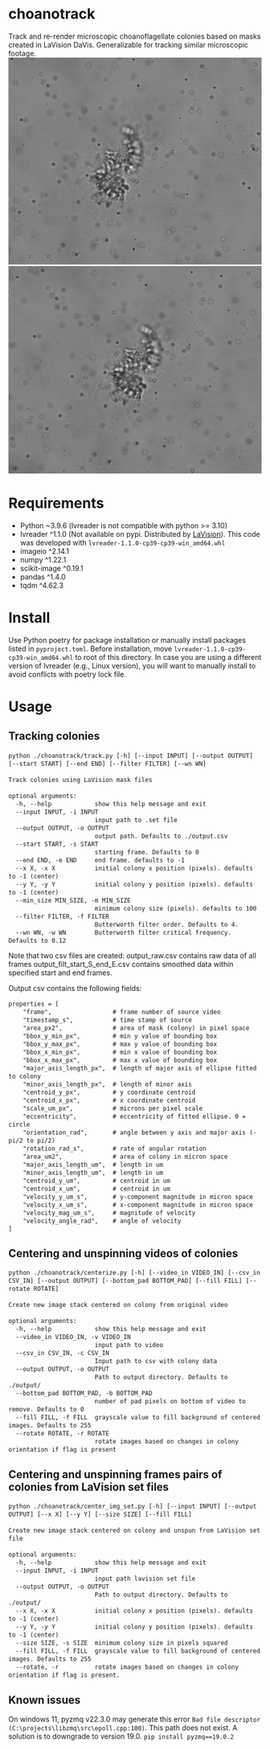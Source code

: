 # choanotrack
Track and re-render microscopic choanoflagellate colonies based on masks created in LaVision DaVis.
Generalizable for tracking similar microscopic footage.
![preview](assets/inertial_smaller.gif) ![preview](assets/unspun_smaller.gif)



# Requirements
* Python ~3.9.6 (lvreader is not compatible with python >= 3.10)
* lvreader ^1.1.0 (Not available on pypi. Distributed by [LaVision](https://www.lavision.de/en/)). This code was developed with `lvreader-1.1.0-cp39-cp39-win_amd64.whl`
* imageio ^2.14.1
* numpy ^1.22.1
* scikit-image ^0.19.1
* pandas ^1.4.0
* tqdm ^4.62.3

# Install
Use Python poetry for package installation or manually install packages listed in `pyproject.toml`.
Before installation, move `lvreader-1.1.0-cp39-cp39-win_amd64.whl` to root of this directory.
In case you are using a different version of lvreader (e.g., Linux version), you will want to manually install to avoid conflicts with poetry lock file.

# Usage
## Tracking colonies
```
python ./choanotrack/track.py [-h] [--input INPUT] [--output OUTPUT] [--start START] [--end END] [--filter FILTER] [--wn WN]

Track colonies using LaVision mask files

optional arguments:
  -h, --help            show this help message and exit
  --input INPUT, -i INPUT
                        input path to .set file
  --output OUTPUT, -o OUTPUT
                        output path. Defaults to ./output.csv
  --start START, -s START
                        starting frame. Defaults to 0
  --end END, -e END     end frame. defaults to -1
  --x X, -x X           initial colony x position (pixels). defaults to -1 (center)
  --y Y, -y Y           initial colony y position (pixels). defaults to -1 (center)
  --min_size MIN_SIZE, -m MIN_SIZE
                        minimum colony size (pixels). defaults to 100
  --filter FILTER, -f FILTER
                        Butterworth filter order. Defaults to 4.
  --wn WN, -w WN        Butterworth filter critical frequency. Defaults to 0.12
```
Note that two csv files are created:
output_raw.csv contains raw data of all frames
output_filt_start_S_end_E.csv contains smoothed data within specified start and end frames.

Output csv contains the following fields:
```
properties = [
    "frame",                 # frame number of source video
    "timestamp_s",           # time stamp of source
    "area_px2",              # area of mask (colony) in pixel space
    "bbox_y_min_px",         # min y value of bounding box
    "bbox_y_max_px",         # max y value of bounding box
    "bbox_x_min_px",         # min x value of bounding box
    "bbox_x_max_px",         # max x value of bounding box
    "major_axis_length_px",  # length of major axis of ellipse fitted to colony
    "minor_axis_length_px",  # length of minor axis
    "centroid_y_px",         # y coordinate centroid
    "centroid_x_px",         # x coordinate centroid
    "scale_um_px",           # microns per pixel scale
    "eccentricity",          # eccentricity of fitted ellipse. 0 = circle
    "orientation_rad",       # angle between y axis and major axis (-pi/2 to pi/2)
    "rotation_rad_s",        # rate of angular rotation
    "area_um2",              # area of colony in micron space
    "major_axis_length_um",  # length in um
    "minor_axis_length_um",  # length in um
    "centroid_y_um",         # centroid in um
    "centroid_x_um",         # centroid in um
    "velocity_y_um_s",       # y-component magnitude in micron space
    "velocity_x_um_s",       # x-component magnitude in micron space
    "velocity_mag_um_s",     # magnitude of velocity
    "velocity_angle_rad",    # angle of velocity
]
```

## Centering and unspinning videos of colonies
```
python ./choanotrack/centerize.py [-h] [--video_in VIDEO_IN] [--csv_in CSV_IN] [--output OUTPUT] [--bottom_pad BOTTOM_PAD] [--fill FILL] [--rotate ROTATE]

Create new image stack centered on colony from original video

optional arguments:
  -h, --help            show this help message and exit
  --video_in VIDEO_IN, -v VIDEO_IN
                        input path to video
  --csv_in CSV_IN, -c CSV_IN
                        Input path to csv with colony data
  --output OUTPUT, -o OUTPUT
                        Path to output directory. Defaults to ./output/
  --bottom_pad BOTTOM_PAD, -b BOTTOM_PAD
                        number of pad pixels on bottom of video to remove. Defaults to 0
  --fill FILL, -f FILL  grayscale value to fill background of centered images. Defaults to 255
  --rotate ROTATE, -r ROTATE
                        rotate images based on changes in colony orientation if flag is present
```

## Centering and unspinning frames pairs of colonies from LaVision set files
```
python ./choanotrack/center_img_set.py [-h] [--input INPUT] [--output OUTPUT] [--x X] [--y Y] [--size SIZE] [--fill FILL]

Create new image stack centered on colony and unspun from LaVision set file

optional arguments:
  -h, --help            show this help message and exit
  --input INPUT, -i INPUT
                        input path lavision set file
  --output OUTPUT, -o OUTPUT
                        Path to output directory. Defaults to ./output/
  --x X, -x X           initial colony x position (pixels). defaults to -1 (center)
  --y Y, -y Y           initial colony y position (pixels). defaults to -1 (center)
  --size SIZE, -s SIZE  minimum colony size in pixels squared
  --fill FILL, -f FILL  grayscale value to fill background of centered images. Defaults to 255
  --rotate, -r          rotate images based on changes in colony orientation if flag is present.
```

## Known issues
On windows 11, pyzmq v22.3.0 may generate this error `Bad file descriptor (C:\projects\libzmq\src\epoll.cpp:100)`.
This path does not exist. A solution is to downgrade to version 19.0. `pip install pyzmq==19.0.2`